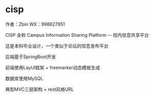 # cisp

作者：Zbin
WX：996627951

CISP 全称 Campus Information Sharing Platform -- 校内信息共享平台

这是本科毕业设计，一个类似于论坛的信息发布平台

后端基于SpringBoot开发

前端使用LayUI框架 + freemarker动态模板生成

数据库使用MySQL

典型MVC三层架构 + rest风格URL
